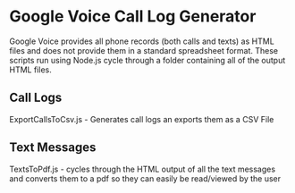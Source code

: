 # Google Voice Call Log Generator
Google Voice provides all phone records (both calls and texts) as HTML files and does not provide them in a standard spreadsheet format. These scripts run using Node.js cycle through a folder containing all of the output HTML files.

## Call Logs
ExportCallsToCsv.js - Generates call logs an exports them as a CSV File

## Text Messages
TextsToPdf.js - cycles through the HTML output of all the text messages and converts them to a pdf so they can easily be read/viewed by the user
